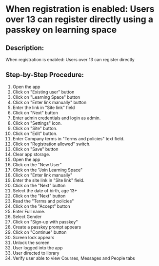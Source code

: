 # When registration is enabled: Users over 13 can register directly using a passkey on learning space

## Description:

When registration is enabled: Users over 13 can register directly

## Step-by-Step Procedure:

1. Open the app 
2. Click on "Existing user" button 
3. Click on "Learning Space" button 
4. Click on "Enter link manually" button 
5. Enter the link in "Site link" field 
6. Click on "Next" button
7. Enter admin credentials and login as admin. 
8. Click on "Settings" icon. 
9. Click on "Site" button.
10. Click on "Edit" button. 
11. Enter Company terms in "Terms and policies" text field. 
12. Click on "Registration allowed" switch. 
13. Click on "Save" button 
14. Clear app storage. 
15. Open the app 
16. Click on the "New User"
17. Click on the "Join Learning Space"
18. Click on "Enter link manually"
19. Enter the site link in "Site link" field. 
20. Click on the "Next" button 
21. Select the date of birth, age 13+ 
22. Click on the "Next" button 
23. Read the "Terms and policies"
24. Click on the "Accept" button 
25. Enter Full name.
26. Select Gender
27. Click on "Sign-up with passkey"
28. Create a passkey prompt appears
29. Click on "Continue" button
30. Screen lock appears
31. Unlock the screen
32. User logged into the app
33. User directed to library
34. Verify user able to view Courses, Messages and People tabs
